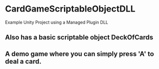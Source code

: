# CardGameScriptableObjectDLL
Example Unity Project using a Managed Plugin DLL

## Also has a basic scriptable object DeckOfCards

## A demo game where you can simply press 'A' to deal a card.
